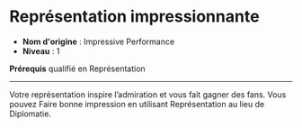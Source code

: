 # Représentation impressionnante

 * **Nom d'origine** : Impressive Performance
 * **Niveau** : 1


<p><strong>Prérequis</strong> qualifié en Représentation</p>
<hr>
<p>Votre représentation inspire l’admiration et vous fait gagner des fans. Vous pouvez Faire bonne impression en utilisant Représentation au lieu de Diplomatie.</p>